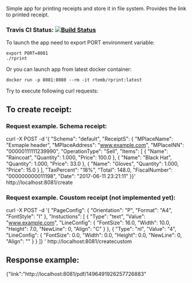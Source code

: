 Simple app for printing receipts and store it in file system. 
Provides the link to printed receipt.

### Travis CI Status: [![Build Status](https://travis-ci.org/rtemb/rprint.svg?branch=master)](https://travis-ci.org/rtemb/rprint)

To launch the app need to export PORT environment variable: 

```
export PORT=8081
./rprint
```
Or you can launch app from latest docker container:
```
docker run -p 8081:8080 --rm -it rtemb/rprint:latest
```

Try to execute following curl requests:

## To create receipt:

### Request example. Schema receipt:
curl -X POST -d '{ "Schema": "default", "ReceiptS": {  "MPlaceName": "Exmaple header",  "MPlaceAddress": "www.example.com",  "MPlaceINN": "00000111111239990",  "OperationType": "Sell",  "Items": [   {    "Name": "Raincoat",    "Quantity": 1.000,    "Price": 100.0   },    {    "Name": "Black Hat",    "Quantity": 1.000,    "Price": 33.0   },   {    "Name": "Gloves",    "Quantity": 1.000,    "Price": 15.0   }  ],  "TaxPercent": "18%",  "Total": 148.0,  "FiscalNumber": "000000000011198",  "Date": "2017-06-11 23:21:11" }}' http://localhost:8081/create

### Request example. Coustom receipt (not implemented yet):
curl -X POST -d '{ "PageConfig": {  "Orientation": "P",  "Format": "A4",  "FontStyle": "I" }, "Instuctions": [  {   "Type": "text",   "Value": "www.example.com",   "LineConfig": {    "FontSize": 16.0,    "Width": 10.0,    "Height": 7.0,    "NewLine": 0,    "Align": "C"   }  },  {   "Type": "nl",   "Value": "4",   "LineConfig": {    "FontSize": 0.0,    "Width": 0.0,    "Height": 0.0,    "NewLine": 0,    "Align": ""   }  } ]}
' http://localhost:8081/createcustom

## Response example: 
{"link":"http://localhost:8081/pdf/1496491926257726883"